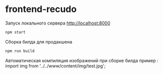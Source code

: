 # frontend-recudo

Запуск локального сервера [http://localhost:8000](http://localhost:8001)
```sh
npm start
```

Сборка билда для продакшена
```sh
npm run build
```

Автоматическая компиляция изображений при сборке билда
пример : import img from '../../www/content/img/test.jpg';

